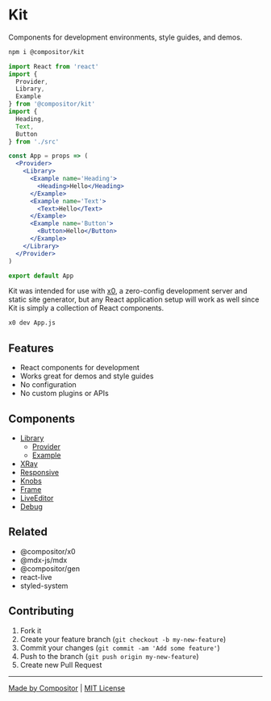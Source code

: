 # Kit

Components for development environments, style guides, and demos.

```sh
npm i @compositor/kit
```

```jsx
import React from 'react'
import {
  Provider,
  Library,
  Example
} from '@compositor/kit'
import {
  Heading,
  Text,
  Button
} from './src'

const App = props => (
  <Provider>
    <Library>
      <Example name='Heading'>
        <Heading>Hello</Heading>
      </Example>
      <Example name='Text'>
        <Text>Hello</Text>
      </Example>
      <Example name='Button'>
        <Button>Hello</Button>
      </Example>
    </Library>
  </Provider>
)

export default App
```

Kit was intended for use with [x0][x0],
a zero-config development server and static site generator,
but any React application setup will work as well since Kit is simply a collection of React components.

```sh
x0 dev App.js
```

## Features

- React components for development
- Works great for demos and style guides
- No configuration
- No custom plugins or APIs

## Components

- [Library](docs/Library.md)
  * [Provider](docs/Library.md#provider)
  * [Example](docs/Library.md#example)
- [XRay](docs/XRay.md)
- [Responsive](docs/Responsive.md)
- [Knobs](docs/Knob.md)
- [Frame](docs/Frame.md)
- [LiveEditor](docs/LiveEditor.md)
- [Debug](docs/Debug.md)

## Related

- @compositor/x0
- @mdx-js/mdx
- @compositor/gen
- react-live
- styled-system

## Contributing

1. Fork it
2. Create your feature branch (`git checkout -b my-new-feature`)
3. Commit your changes (`git commit -am 'Add some feature'`)
4. Push to the branch (`git push origin my-new-feature`)
5. Create new Pull Request

---

[Made by Compositor](https://compositor.io/)
|
[MIT License](license)

[x0]: https://github.com/c8r/x0
[react-live]: https://github.com/FormidableLabs/react-live
